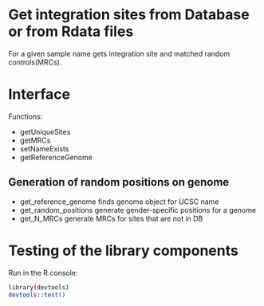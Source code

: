 # Get integration sites from Database or from Rdata files

For a given sample name gets integration site and matched random controls(MRCs).



# Interface

Functions:

* getUniqueSites
* getMRCs
* setNameExists
* getReferenceGenome

## Generation of random positions on genome

* get_reference_genome finds genome object for UCSC name
* get_random_positions generate gender-specific positions for a genome
* get_N_MRCs generate MRCs for sites that are not in DB


# Testing of the library components

Run in the R console:

```bash
library(devtools)
devtools::test()
```
